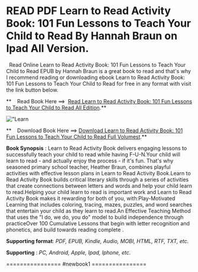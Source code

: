  **READ PDF Learn to Read Activity Book: 101 Fun Lessons to Teach Your Child to Read By Hannah Braun on Ipad All Version.**
==========================================================================================================================

  Read Online Learn to Read Activity Book: 101 Fun Lessons to Teach Your Child to Read EPUB by Hannah Braun is a great book to read and that's why I recommend reading or downloading ebook Learn to Read Activity Book: 101 Fun Lessons to Teach Your Child to Read for free in any format with visit the link button below.

**    Read Book Here ==>  [Read Learn to Read Activity Book: 101 Fun Lessons to Teach Your Child to Read All Edition](https://newbookintheword.blogspot.com/id/1939754526).**

![\"Learn](\"https://i.gr-assets.com/images/S/compressed.photo.goodreads.com/books/1521166648l/38510289.jpg\")

**    Download Book Here ==> [Download Learn to Read Activity Book: 101 Fun Lessons to Teach Your Child to Read Full Volumest](https://newbookintheword.blogspot.com/id/1939754526).**

**Book Synopsis** : Learn to Read Activity Book delivers engaging lessons to successfully teach your child to read while having F-U-N.Your child will learn to read - and actually enjoy the process - if it's fun. That's why seasoned primary school teacher, Heather Braun, combines playful activities with effective lesson plans in Learn to Read Activity Book.Learn to Read Activity Book builds critical literary skills through a series of activities that create connections between letters and words and help your child learn to read.Helping your child learn to read is important work and Learn to Read Activity Book makes it rewarding for both of you, with:Play-Motivated Learning that includes coloring, tracing, mazes, puzzles, and word searches that entertain your child as they learn to read.An Effective Teaching Method that uses the "I do, we do, you do" model to build independence through practiceOver 100 Cumulative Lessons that begin with letter recognition and phonetics, and build towards reading complete .

**Supporting format**: _PDF, EPUB, Kindle, Audio, MOBI, HTML, RTF, TXT, etc._

**Supporting** : _PC, Android, Apple, Ipad, Iphone, etc._

================ #newbook1 ================
